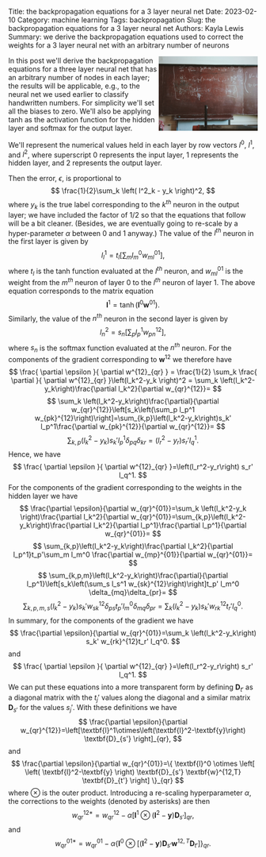 Title: the backpropagation equations for a 3 layer neural net
Date: 2023-02-10
Category: machine learning
Tags: backpropagation
Slug: the backpropagation equations for a 3 layer neural net
Authors: Kayla Lewis
Summary: we derive the backpropagation equations used to correct the weights for a 3 layer neural net with an arbitrary number of neurons

<img align=right src="images/equations.jpg" width="200"/>

In this post we'll derive the backpropagation equations for a three layer neural net that has an arbitrary number of nodes in each layer; the results will be applicable, e.g., to the neural net we used earlier to classify handwritten numbers. For simplicity we'll set all the biases to zero. We'll also be applying tanh as the activation function for the hidden layer and softmax for the output layer.

We'll represent the numerical values held in each layer by row vectors $l^{0}$, $l^{1}$, and $l^{2}$, where superscript $0$ represents the input layer, $1$ represents the hidden layer, and $2$ represents the output layer.

Then the error, $\epsilon$, is proportional to
$$
\frac{1}{2}\sum_k \left( l^2_k - y_k \right)^2,
$$
where $y_k$ is the true label corresponding to the $k^{th}$ neuron in the output layer; we have included the factor of $1/2$ so that the equations that follow will be a bit cleaner. (Besides, we are eventually going to re-scale by a hyper-parameter $\alpha$ between $0$ and $1$ anyway.) The value of the $l^{th}$ neuron in the first layer is given by
$$
l^1_l = t_l\left[ \sum_m l_m^0 w_{ml}^{01}  \right], 
$$
where $t_l$ is the tanh function evaluated at the $l^{th}$ neuron, and $w^{01}_{ml}$ is the weight from the $m^{th}$ neuron of layer $0$ to the $l^{th}$ neuron of layer $1$. The above equation corresponds to the matrix equation
$$
\textbf{l}^1=\tanh(\textbf{l}^0\textbf{w}^{01}).
$$
Similarly, the value of the $n^{th}$ neuron in the second layer is given by
$$
l_n^2 = s_n\left[\sum_p l_p^1 w_{pn}^{12}\right],
$$
where $s_n$ is the softmax function evaluated at the $n^{th}$ neuron. For the components of the gradient corresponding to $\textbf{w}^{12}$ we therefore have
$$
\frac{ \partial \epsilon }{ \partial w^{12}_{qr} } = \frac{1}{2} \sum_k \frac{ \partial }{ \partial w^{12}_{qr} }\left(l_k^2-y_k \right)^2 = \sum_k \left(l_k^2-y_k\right)\frac{\partial l_k^2}{\partial w_{qr}^{12}}=
$$
$$
\sum_k \left(l_k^2-y_k\right)\frac{\partial}{\partial w_{qr}^{12}}\left[s_k\left(\sum_p l_p^1 w_{pk}^{12}\right)\right]=\sum_{k,p}\left(l_k^2-y_k\right)s_k' l_p^1\frac{\partial w_{pk}^{12}}{\partial w_{qr}^{12}}=
$$
$$
\sum_{k,p}\left(l_k^2-y_k\right) s_k' l_p^1\delta_{pq}\delta_{kr}=\left(l_r^2-y_r\right) s_r' l_q^1.
$$
Hence, we have
$$
\frac{ \partial \epsilon }{ \partial w^{12}_{qr} }=\left(l_r^2-y_r\right) s_r' l_q^1.
$$
For the components of the gradient corresponding to the weights in the hidden layer we have
$$
\frac{\partial \epsilon}{\partial w_{qr}^{01}}=\sum_k \left(l_k^2-y_k \right)\frac{\partial l_k^2}{\partial w_{qr}^{01}}=\sum_{k,p}\left(l_k^2-y_k\right)\frac{\partial l_k^2}{\partial l_p^1}\frac{\partial l_p^1}{\partial w_{qr}^{01}}=
$$
$$
\sum_{k,p}\left(l_k^2-y_k\right)\frac{\partial l_k^2}{\partial l_p^1}t_p'\sum_m l_m^0 \frac{\partial w_{mp}^{01}}{\partial w_{qr}^{01}}=
$$
$$
\sum_{k,p,m}\left(l_k^2-y_k\right)\frac{\partial}{\partial l_p^1}\left[s_k\left(\sum_s l_s^1 w_{sk}^{12}\right)\right]t_p' l_m^0 \delta_{mq}\delta_{pr}=
$$
$$
\sum_{k,p,m,s}\left(l_k^2-y_k\right) s_k' w_{sk}^{12}\delta_{ps}t_p'l_m^0 \delta_{mq}\delta_{pr}=\sum_k \left(l_k^2-y_k\right) s_k' w_{rk}^{12}t_r' l_q^0.
$$
In summary, for the components of the gradient we have
$$
\frac{\partial \epsilon}{\partial w_{qr}^{01}}=\sum_k \left(l_k^2-y_k\right) s_k' w_{rk}^{12}t_r' l_q^0.
$$
and
$$
\frac{ \partial \epsilon }{ \partial w^{12}_{qr} }=\left(l_r^2-y_r\right) s_r' l_q^1.
$$
We can put these equations into a more transparent form by defining $\textbf{D}_{t'}$ as a diagonal matrix with the $t_j'$ values along the diagonal and a similar matrix $\textbf{D}_{s'}$ for the values $s_j'$. With these definitions we have
$$
\frac{\partial \epsilon}{\partial w_{qr}^{12}}=\left[\textbf{l}^1\otimes\left(\textbf{l}^2-\textbf{y}\right) \textbf{D}_{s'}  \right]_{qr},
$$
and
$$
\frac{\partial \epsilon}{\partial w_{qr}^{01}}=\{ \textbf{l}^0 \otimes \left[ \left( \textbf{l}^2-\textbf{y} \right) \textbf{D}_{s'} \textbf{w}^{12,T} \textbf{D}_{t'}  \right] \}_{qr}
$$
where $\otimes$ is the outer product. Introducing a re-scaling hyperparameter $\alpha$, the corrections to the weights (denoted by asterisks) are then
$$
w_{qr}^{12*}=w_{qr}^{12}-\alpha \left[\textbf{l}^1\otimes\left(\textbf{l}^2-\textbf{y}\right) \textbf{D}_{s'}  \right]_{qr},
$$
and
$$
w_{qr}^{01*}=w_{qr}^{01}-\alpha \{ \textbf{l}^0 \otimes \left[ \left( \textbf{l}^2-\textbf{y} \right) \textbf{D}_{s'} \textbf{w}^{12,T} \textbf{D}_{t'}  \right] \}_{qr}.
$$


